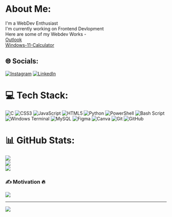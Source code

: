 # About Me:
I'm a WebDev Enthusiast<br>I'm currently working on Frontend Devlopment<br>Here are some of my Webdev Works - <br>[Outlook](https://kunalgehlot73.github.io/Outlook/)<br> [Windows-11-Calculator](https://kunalgehlot73.github.io/Windows-11-Calculator/)


## 🌐 Socials:
[![Instagram](https://img.shields.io/badge/Instagram-%23E4405F.svg?logo=Instagram&logoColor=white)](https://instagram.com/forbidden_kunal) [![LinkedIn](https://img.shields.io/badge/LinkedIn-%230077B5.svg?logo=linkedin&logoColor=white)](https://www.linkedin.com/in/kunal-gehlot-200415319) 

# 💻 Tech Stack:
![C](https://img.shields.io/badge/c-%2300599C.svg?style=flat&logo=c&logoColor=white) ![CSS3](https://img.shields.io/badge/css3-%231572B6.svg?style=flat&logo=css3&logoColor=white) ![JavaScript](https://img.shields.io/badge/javascript-%23323330.svg?style=flat&logo=javascript&logoColor=%23F7DF1E) ![HTML5](https://img.shields.io/badge/html5-%23E34F26.svg?style=flat&logo=html5&logoColor=white) ![Python](https://img.shields.io/badge/python-3670A0?style=flat&logo=python&logoColor=ffdd54) ![PowerShell](https://img.shields.io/badge/PowerShell-%235391FE.svg?style=flat&logo=powershell&logoColor=white) ![Bash Script](https://img.shields.io/badge/bash_script-%23121011.svg?style=flat&logo=gnu-bash&logoColor=white) ![Windows Terminal](https://img.shields.io/badge/Windows%20Terminal-%234D4D4D.svg?style=flat&logo=windows-terminal&logoColor=white) ![MySQL](https://img.shields.io/badge/mysql-4479A1.svg?style=flat&logo=mysql&logoColor=white) ![Figma](https://img.shields.io/badge/figma-%23F24E1E.svg?style=flat&logo=figma&logoColor=white) ![Canva](https://img.shields.io/badge/Canva-%2300C4CC.svg?style=flat&logo=Canva&logoColor=white) ![Git](https://img.shields.io/badge/git-%23F05033.svg?style=flat&logo=git&logoColor=white) ![GitHub](https://img.shields.io/badge/github-%23121011.svg?style=flat&logo=github&logoColor=white)
# 📊 GitHub Stats:
![](https://github-readme-stats.vercel.app/api?username=kunalgehlot73&theme=dracula&hide_border=false&include_all_commits=true&count_private=true)<br/>
![](https://github-readme-streak-stats.herokuapp.com/?user=kunalgehlot73&theme=dracula&hide_border=false)<br/>
![](https://github-readme-stats.vercel.app/api/top-langs/?username=kunalgehlot73&theme=dracula&hide_border=false&include_all_commits=true&count_private=true&layout=compact)

### ✍️ Motivation 🔥
![](https://quotes-github-readme.vercel.app/api?type=horizontal&theme=gruvbox)

---
[![](https://visitcount.itsvg.in/api?id=kunalgehlot73&icon=6&color=1)](https://visitcount.itsvg.in)
